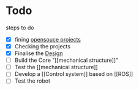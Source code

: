 # Todo

steps to do 
- [x] fining [opensouce projects](opensouce%20projects.md)
- [x] Checking the projects 
- [x] Finalise the [Design](Design.md)
- [ ] Build the Core "[[mechanical structure]]"
- [ ] Test the [[mechanical structure]]
- [ ] Develop a [[Control system]] based on [[ROS]]
- [ ] Test the robot 

